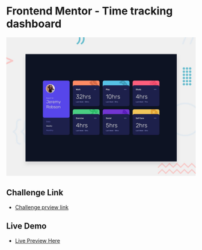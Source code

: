 # Frontend Mentor - Time tracking dashboard

![Design preview for the Time tracking dashboard coding challenge](./design/desktop-preview.jpg)

## Challenge Link

- [Challenge prview link](https://www.frontendmentor.io/challenges/time-tracking-dashboard-UIQ7167Jw)

## Live Demo

- [Live Preview Here](https://time-tracking-dashboard-mo3bassias-projects.vercel.app)
